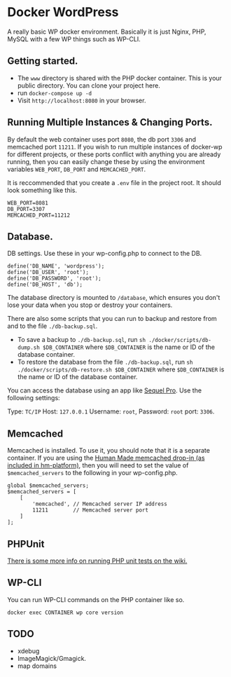 Docker WordPress
================

A really basic WP docker environment. Basically it is just Nginx, PHP, MySQL with a few WP things such as WP-CLI.

## Getting started.

- The `www` directory is shared with the PHP docker container. This is your public directory. You can clone your project here.
- run `docker-compose up -d`
- Visit `http://localhost:8080` in your browser.

## Running Multiple Instances & Changing Ports.

By default the web container uses port `8080`, the db port `3306` and memcached port `11211`. If you wish to run multiple instances of docker-wp for different projects, or these ports conflict with anything you are already running, then you can easily change these by using the environment variables `WEB_PORT`, `DB_PORT` and `MEMCACHED_PORT`. 

It is reccommended that you create a `.env` file in the project root. It should look something like this.

```
WEB_PORT=8081
DB_PORT=3307
MEMCACHED_PORT=11212
```

## Database.

DB settings. Use these in your wp-config.php to connect to the DB.

```
define('DB_NAME', 'wordpress');
define('DB_USER', 'root');
define('DB_PASSWORD', 'root');
define('DB_HOST', 'db');
```

The database directory is mounted to `/database`, which ensures you don't lose your data when you stop or destroy your containers.

There are also some scripts that you can run to backup and restore from and to the file `./db-backup.sql`.

* To save a backup to `./db-backup.sql`, run `sh ./docker/scripts/db-dump.sh $DB_CONTAINER` where `$DB_CONTAINER` is the name or ID of the database container.
* To restore the database from the file `./db-backup.sql`, run `sh ./docker/scripts/db-restore.sh $DB_CONTAINER` where `$DB_CONTAINER` is the name or ID of the database container.

You can access the database using an app like [Sequel Pro](https://www.sequelpro.com/). Use the following settings:

Type: `TC/IP` Host: `127.0.0.1` Username: `root`, Password: `root` port: `3306`.

## Memcached

Memcached is installed. To use it, you should note that it is a separate container. If you are using the [Human Made memcached drop-in (as included in hm-platform)](https://github.com/humanmade/wordpress-pecl-memcached-object-cache), then you will need to set the value of `$memcached_servers` to the following in your wp-config.php.

```
global $memcached_servers;
$memcached_servers = [
    [
        'memcached', // Memcached server IP address
        11211        // Memcached server port
    ]
];
```

## PHPUnit

[There is some more info on running PHP unit tests on the wiki.](https://github.com/mattheu/docker-wp/wiki/PHPUnit)

## WP-CLI

You can run WP-CLI commands on the PHP container like so.

`docker exec CONTAINER wp core version`

## TODO

- xdebug
- ImageMagick/Gmagick.
- map domains
